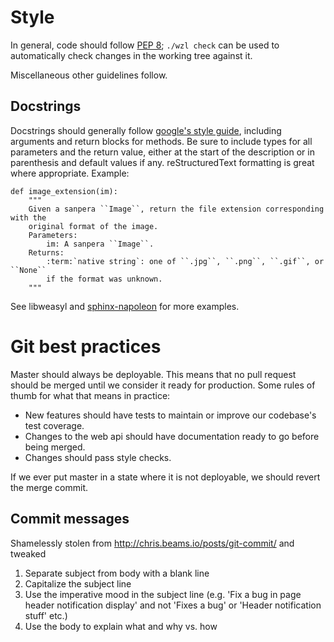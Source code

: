 # Style

In general, code should follow [PEP 8]; `./wzl check` can be used to automatically check changes in the working tree against it.

Miscellaneous other guidelines follow.

## Docstrings

Docstrings should generally follow [google's style guide], including arguments and return blocks for methods. Be sure to include types for all parameters and the return value, either at the start of the description or in parenthesis and default values if any.  reStructuredText formatting is great where appropriate. Example:
```
def image_extension(im):
    """
    Given a sanpera ``Image``, return the file extension corresponding with the
    original format of the image.
    Parameters:
        im: A sanpera ``Image``.
    Returns:
        :term:`native string`: one of ``.jpg``, ``.png``, ``.gif``, or ``None``
        if the format was unknown.
    """
```

See libweasyl and [sphinx-napoleon] for more examples.

# Git best practices

Master should always be deployable. This means that no pull request should be merged until we consider it ready for production. Some rules of thumb for what that means in practice:

 * New features should have tests to maintain or improve our codebase's test coverage.
 * Changes to the web api should have documentation ready to go before being merged.
 * Changes should pass style checks.

If we ever put master in a state where it is not deployable, we should revert the merge commit.

## Commit messages

Shamelessly stolen from http://chris.beams.io/posts/git-commit/ and tweaked

 1. Separate subject from body with a blank line
 1. Capitalize the subject line
 1. Use the imperative mood in the subject line (e.g. 'Fix a bug in page header notification display' and not 'Fixes a bug' or 'Header notification stuff' etc.)
 1. Use the body to explain what and why vs. how

  [PEP 8]: https://www.python.org/dev/peps/pep-0008/ "PEP 8 -- Style Guide for Python Code"
  [google's style guide]: http://google.github.io/styleguide/pyguide.html?showone=Comments#Comments "Google's guidelines for docstrings"
  [sphinx-napoleon]: https://pypi.python.org/pypi/sphinxcontrib-napoleon 'the Sphinx "napoleon" extension documentation'
